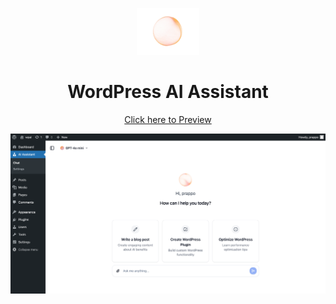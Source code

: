 <p align="center">
  <img width="100" src="assets/public/animatedlogo.gif" />
  <h1 align="center">WordPress AI Assistant</h1>
  <div align="center"><a target="_blank" href="https://prappo.github.io/wordpress-ai-assistant/">Click here to Preview</a></div>
</p>

<img src="assets/screenshots/wordpress-assistant-chat.png" />